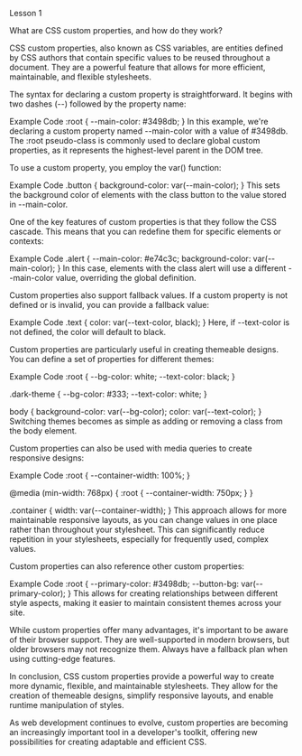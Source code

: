<!-- @format -->

Lesson 1

What are CSS custom properties, and how do they work?

CSS custom properties, also known as CSS variables, are entities defined by CSS authors that contain specific values to be reused throughout a document. They are a powerful feature that allows for more efficient, maintainable, and flexible stylesheets.

The syntax for declaring a custom property is straightforward. It begins with two dashes (--) followed by the property name:

Example Code
:root {
--main-color: #3498db;
}
In this example, we're declaring a custom property named --main-color with a value of #3498db. The :root pseudo-class is commonly used to declare global custom properties, as it represents the highest-level parent in the DOM tree.

To use a custom property, you employ the var() function:

Example Code
.button {
background-color: var(--main-color);
}
This sets the background color of elements with the class button to the value stored in --main-color.

One of the key features of custom properties is that they follow the CSS cascade. This means that you can redefine them for specific elements or contexts:

Example Code
.alert {
--main-color: #e74c3c;
background-color: var(--main-color);
}
In this case, elements with the class alert will use a different --main-color value, overriding the global definition.

Custom properties also support fallback values. If a custom property is not defined or is invalid, you can provide a fallback value:

Example Code
.text {
color: var(--text-color, black);
}
Here, if --text-color is not defined, the color will default to black.

Custom properties are particularly useful in creating themeable designs. You can define a set of properties for different themes:

Example Code
:root {
--bg-color: white;
--text-color: black;
}

.dark-theme {
--bg-color: #333;
--text-color: white;
}

body {
background-color: var(--bg-color);
color: var(--text-color);
}
Switching themes becomes as simple as adding or removing a class from the body element.

Custom properties can also be used with media queries to create responsive designs:

Example Code
:root {
--container-width: 100%;
}

@media (min-width: 768px) {
:root {
--container-width: 750px;
}
}

.container {
width: var(--container-width);
}
This approach allows for more maintainable responsive layouts, as you can change values in one place rather than throughout your stylesheet. This can significantly reduce repetition in your stylesheets, especially for frequently used, complex values.

Custom properties can also reference other custom properties:

Example Code
:root {
--primary-color: #3498db;
--button-bg: var(--primary-color);
}
This allows for creating relationships between different style aspects, making it easier to maintain consistent themes across your site.

While custom properties offer many advantages, it's important to be aware of their browser support. They are well-supported in modern browsers, but older browsers may not recognize them. Always have a fallback plan when using cutting-edge features.

In conclusion, CSS custom properties provide a powerful way to create more dynamic, flexible, and maintainable stylesheets. They allow for the creation of themeable designs, simplify responsive layouts, and enable runtime manipulation of styles.

As web development continues to evolve, custom properties are becoming an increasingly important tool in a developer's toolkit, offering new possibilities for creating adaptable and efficient CSS.
